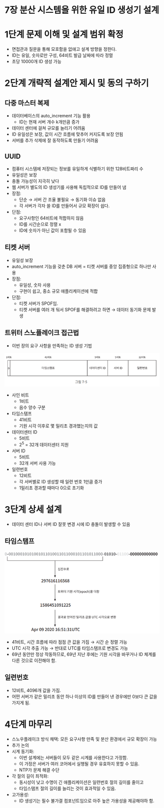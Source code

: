 # 7장 분산 시스템을 위한 유일 ID 생성기 설계

# 1단계 문제 이해 및 설계 범위 확정

- 면접관과 질문을 통해 모호함을 없애고 설계 방향을 정한다.
- ID는 유일, 숫자로만 구성, 64비트 발급 날짜에 따라 정렬
- 초당 10000개 ID 생성 가능

# 2단계 개략적 설계안 제시 및 동의 구하기

## 다중 마스터 복제

- 데이터베이스의 auto_increment 기능 활용
    - ID는 현재 서버 개수 k개만큼 증가
- 데이터 센터에 걸쳐 규모를 늘리기 어려움
- ID 유일성은 보장, 값이 시간 흐름에 맞추어 커지도록 보장 안됨
- 서버를 추가 삭제에 잘 동작하도록 만들기 어려움

## UUID

- 컴퓨터 시스템에 저장되는 정보를 유일하게 식별하기 위한 128비트짜리 수
- 유일성은 보장
- 충돌 가능성이 지극히 낮다
- 웹 서버가 별도의 ID 생성기를 사용해 독립적으로 ID를 만들어 냄
- 장점:
    - 단순 → 서버 간 조율 불필요 → 동기화 이슈 없음
    - 각 서버가 각자 쓸 ID를 만들어서 규모 확장이 쉽다.
- 단점:
    - 요구사항인 64비트에 적합하지 않음
    - ID를 시간순으로 정렬 x
    - ID에 숫자가 아닌 값이 포함될 수 있음

## 티켓 서버

- 유일성 보장
- auto_increment 기능을 갖춘 DB 서버 = 티켓 서버를 중앙 집중형으로 하나만 사용
- 장점:
    - 유일성, 숫자 사용
    - 구현이 쉽고, 중소 규모 애플리케이션에 적합
- 단점:
    - 티켓 서버가 SPOF임.
    - 티켓 서버를 여러 개 둬서 SPOF를 해결하려고 하면 → 데이터 동기화 문제 발생

## 트위터 스노플레이크 접근법

- 이번 장의 요구 사항을 만족하는 ID 생성 기법

![Untitled](ch7_assets/Untitled.png)

- 사인 비트
    - 1비트
    - 음수 양수 구분
- 타임스탬프
    - 41비트
    - 기원 시각 이후로 몇 밀리초 경과했는지의 값
- 데이터센터 ID
    - 5비트
    - $2^5$ = 32개 데이터센터 지원
- 서버 ID
    - 5비트
    - 32개 서버 사용 가능
- 일련번호
    - 12비트
    - 각 서버별로 ID 생성할 때 일련 번호 1만큼 증가
    - 1밀리초 경과할 때마다 0으로 초기화

# 3단계 상세 설계

- 데이터 센터 ID나 서버 ID 잘못 변경 시에 ID 충돌이 발생할 수 있음

## 타임스탬프

![Untitled](ch7_assets/Untitled%201.png)

- 41비트, 시간 흐름에 따라 점점 큰 값을 가짐 → 시간 순 정렬 가능
- UTC 시각 추출 가능 → 반대로 UTC를 타임스탬프로 변경도 가능
- 69년 동안만 정상 작동하므로, 69년 지난 후에는 기원 시각을 바꾸거나 ID 체계를 다른 것으로 이전해야 함.

## 일련번호

- 12비트, 4096개 값을 가짐.
- 어떤 서버가 같은 밀리초 동안 하나 이상의 ID를 만들어 낸 경우에만 0보다 큰 값을 가지게 됨.

# 4단계 마무리

- 스노우플레이크 방식 채택: 모든 요구사항 만족 및 분산 환경에서 규모 확장이 가능
- 추가 논의
- 시계 동기화:
    - 이번 설계에는 서버들이 모두 같은 시계를 사용한다고 가정함.
    - 이 가정은 서버가 여러 코어에서 실행될 경우 유효하지 못할 수 있음.
    - NTP가 문제 해결 수단
- 각 절의 길이 최적화:
    - 동시성이 낮고 수명이 긴 애플리케이션은 일련번호 절의 길이를 줄이고
    - 타임스탬프 절의 길이를 늘리는 것이 효과적일 수 있음.
- 고가용성:
    - ID 생성기는 필수 불가결 컴포넌트임으로 아주 높은 가용성을 제공해야하 함.